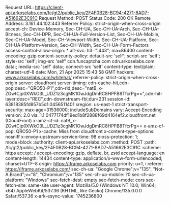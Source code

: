 Request URL:
https://client-api.arkoselabs.com/fc/gt2/public_key/2F4F0B28-BC94-4271-8AD7-A51662E3C91C
Request Method:
POST
Status Code:
200 OK
Remote Address:
3.161.44.102:443
Referrer Policy:
strict-origin-when-cross-origin
accept-ch:
Device-Memory, Sec-CH-UA, Sec-CH-UA-Arch, Sec-CH-UA-Bitness, Sec-CH-DPR, Sec-CH-UA-Full-Version-List, Sec-CH-UA-Mobile, Sec-CH-UA-Model, Sec-CH-Viewport-Width, Sec-CH-UA-Platform, Sec-CH-UA-Platform-Version, Sec-CH-Width, Sec-CH-UA-Form-Factors
access-control-allow-origin:
*
alt-svc:
h3=":443"; ma=86400
content-encoding:
gzip
content-security-policy:
default-src 'self'; script-src 'self'; style-src 'self'; img-src 'self' cdn.funcaptcha.com cdn.arkoselabs.com data:; media-src 'self' data:; connect-src 'self'
content-type:
text/plain; charset=utf-8
date:
Mon, 21 Apr 2025 15:43:58 GMT
hackers:
www.arkoselabs.com/whitehat/
referrer-policy:
strict-origin-when-cross-origin
server:
cloudfront
server-timing:
cdn-cache-hit,cdn-pop;desc="QRO50-P1",cdn-rid;desc="natB_x-ZGwtCjp0XWkO3L_UDZ1z3cgMK1OwJdgDmRC8HPFB8TfcrPg==",cdn-hit-layer;desc="REC",cdn-downstream-fbl;dur=231
session-id:
63818385fd857b5d1.0456511401
sregion:
us-east-1
strict-transport-security:
max-age=31536000; includeSubDomains
vary:
Accept-Encoding
version:
2.0
via:
1.1 0477174df19ed1b8f2888f69d4164ef2.cloudfront.net (CloudFront)
x-amz-cf-id:
natB_x-ZGwtCjp0XWkO3L_UDZ1z3cgMK1OwJdgDmRC8HPFB8TfcrPg==
x-amz-cf-pop:
QRO50-P1
x-cache:
Miss from cloudfront
x-content-type-options:
nosniff
x-envoy-upstream-service-time:
98
x-xss-protection:
1; mode=block
:authority:
client-api.arkoselabs.com
:method:
POST
:path:
/fc/gt2/public_key/2F4F0B28-BC94-4271-8AD7-A51662E3C91C
:scheme:
https
accept:
*/*
accept-encoding:
gzip, deflate, br, zstd
accept-language:
en
content-length:
14434
content-type:
application/x-www-form-urlencoded; charset=UTF-8
origin:
https://iframe.arkoselabs.com
priority:
u=1, i
referer:
https://iframe.arkoselabs.com/
sec-ch-ua:
"Google Chrome";v="135", "Not-A.Brand";v="8", "Chromium";v="135"
sec-ch-ua-mobile:
?0
sec-ch-ua-platform:
"Windows"
sec-fetch-dest:
empty
sec-fetch-mode:
cors
sec-fetch-site:
same-site
user-agent:
Mozilla/5.0 (Windows NT 10.0; Win64; x64) AppleWebKit/537.36 (KHTML, like Gecko) Chrome/135.0.0.0 Safari/537.36
x-ark-esync-value:
1745236800